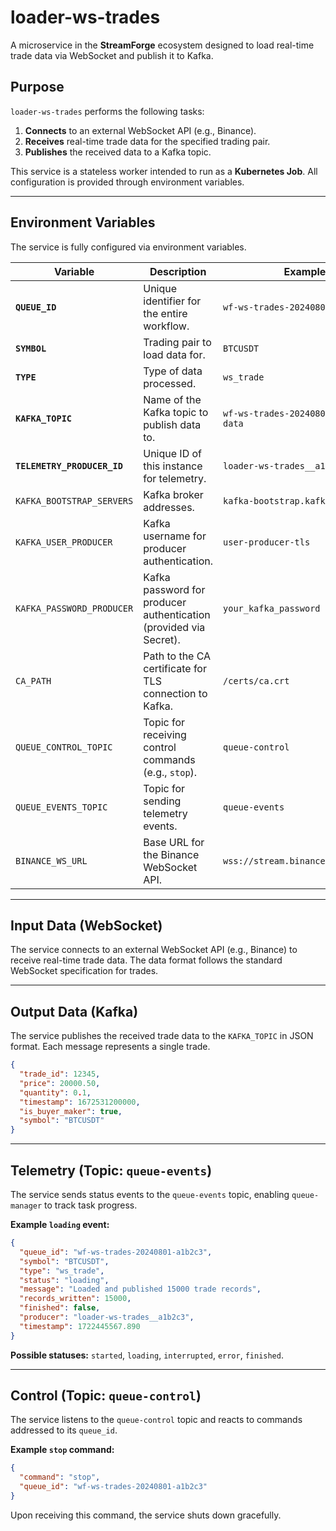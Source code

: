 # loader-ws-trades

A microservice in the **StreamForge** ecosystem designed to load real-time trade data via WebSocket and publish it to Kafka.

## Purpose

`loader-ws-trades` performs the following tasks:

1. **Connects** to an external WebSocket API (e.g., Binance).
2. **Receives** real-time trade data for the specified trading pair.
3. **Publishes** the received data to a Kafka topic.

This service is a stateless worker intended to run as a **Kubernetes Job**. All configuration is provided through environment variables.

---

## Environment Variables

The service is fully configured via environment variables.

| Variable                    | Description                                                       | Example                             |
| --------------------------- | ----------------------------------------------------------------- | ----------------------------------- |
| **`QUEUE_ID`**              | Unique identifier for the entire workflow.                        | `wf-ws-trades-20240801-a1b2c3`      |
| **`SYMBOL`**                | Trading pair to load data for.                                    | `BTCUSDT`                           |
| **`TYPE`**                  | Type of data processed.                                           | `ws_trade`                          |
| **`KAFKA_TOPIC`**           | Name of the Kafka topic to publish data to.                       | `wf-ws-trades-20240801-a1b2c3-data` |
| **`TELEMETRY_PRODUCER_ID`** | Unique ID of this instance for telemetry.                         | `loader-ws-trades__a1b2c3`          |
| `KAFKA_BOOTSTRAP_SERVERS`   | Kafka broker addresses.                                           | `kafka-bootstrap.kafka:9093`        |
| `KAFKA_USER_PRODUCER`       | Kafka username for producer authentication.                       | `user-producer-tls`                 |
| `KAFKA_PASSWORD_PRODUCER`   | Kafka password for producer authentication (provided via Secret). | `your_kafka_password`               |
| `CA_PATH`                   | Path to the CA certificate for TLS connection to Kafka.           | `/certs/ca.crt`                     |
| `QUEUE_CONTROL_TOPIC`       | Topic for receiving control commands (e.g., `stop`).              | `queue-control`                     |
| `QUEUE_EVENTS_TOPIC`        | Topic for sending telemetry events.                               | `queue-events`                      |
| `BINANCE_WS_URL`            | Base URL for the Binance WebSocket API.                           | `wss://stream.binance.com:9443/ws`  |

---

## Input Data (WebSocket)

The service connects to an external WebSocket API (e.g., Binance) to receive real-time trade data.
The data format follows the standard WebSocket specification for trades.

---

## Output Data (Kafka)

The service publishes the received trade data to the `KAFKA_TOPIC` in JSON format.
Each message represents a single trade.

```json
{
  "trade_id": 12345,
  "price": 20000.50,
  "quantity": 0.1,
  "timestamp": 1672531200000,
  "is_buyer_maker": true,
  "symbol": "BTCUSDT"
}
```

---

## Telemetry (Topic: `queue-events`)

The service sends status events to the `queue-events` topic, enabling `queue-manager` to track task progress.

**Example `loading` event:**

```json
{
  "queue_id": "wf-ws-trades-20240801-a1b2c3",
  "symbol": "BTCUSDT",
  "type": "ws_trade",
  "status": "loading",
  "message": "Loaded and published 15000 trade records",
  "records_written": 15000,
  "finished": false,
  "producer": "loader-ws-trades__a1b2c3",
  "timestamp": 1722445567.890
}
```

**Possible statuses:** `started`, `loading`, `interrupted`, `error`, `finished`.

---

## Control (Topic: `queue-control`)

The service listens to the `queue-control` topic and reacts to commands addressed to its `queue_id`.

**Example `stop` command:**

```json
{
  "command": "stop",
  "queue_id": "wf-ws-trades-20240801-a1b2c3"
}
```

Upon receiving this command, the service shuts down gracefully.
